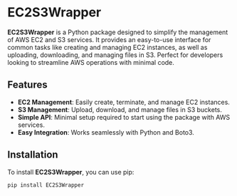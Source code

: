 # EC2S3Wrapper

**EC2S3Wrapper** is a Python package designed to simplify the management of AWS EC2 and S3 services. It provides an easy-to-use interface for common tasks like creating and managing EC2 instances, as well as uploading, downloading, and managing files in S3. Perfect for developers looking to streamline AWS operations with minimal code.

## Features

- **EC2 Management**: Easily create, terminate, and manage EC2 instances.
- **S3 Management**: Upload, download, and manage files in S3 buckets.
- **Simple API**: Minimal setup required to start using the package with AWS services.
- **Easy Integration**: Works seamlessly with Python and Boto3.

## Installation

To install **EC2S3Wrapper**, you can use pip:

```bash
pip install EC2S3Wrapper

